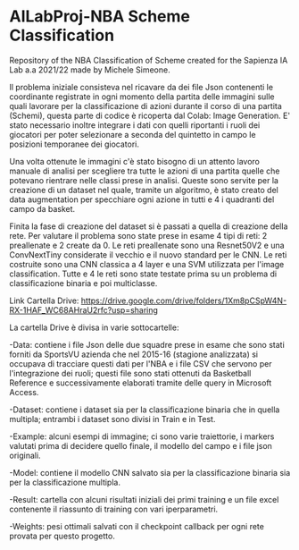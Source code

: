 # AILabProj-NBA Scheme Classification
Repository of the NBA Classification of Scheme created for the Sapienza IA Lab a.a 2021/22 made by Michele Simeone. 

Il problema iniziale consisteva nel ricavare da dei file Json contenenti le coordinante registrate in ogni momento della partita delle immagini sulle quali lavorare per la classificazione di azioni durante il corso di una partita (Schemi), questa parte di codice è ricoperta dal Colab: Image Generation. E' stato necessario inoltre integrare i dati con quelli riportanti i ruoli dei giocatori per poter selezionare a seconda del quintetto in campo le posizioni temporanee dei giocatori.

Una volta ottenute le immagini c'è stato bisogno di un attento lavoro manuale di analisi per scegliere tra tutte le azioni di una partita quelle che potevano rientrare nelle classi prese in analisi. Queste sono servite per la creazione di un dataset nel quale, tramite un algoritmo, è stato creato del data augmentation per specchiare ogni azione in tutti e 4 i quadranti del campo da basket.

Finita la fase di creazione del dataset si è passati a quella di creazione della rete. Per valutare il problema sono state prese in esame 4 tipi di reti: 2 preallenate e 2 create da 0.
Le reti preallenate sono una Resnet50V2 e una ConvNextTiny considerate il vecchio e il nuovo standard per le CNN. Le reti costruite sono una CNN classica a 4 layer e una SVM utilizzata per l'image classification. Tutte e 4 le reti sono state testate prima su un problema di classificazione binaria e poi multiclasse.




Link Cartella Drive: https://drive.google.com/drive/folders/1Xm8pCSpW4N-RX-1HAF_WC68AHraU2rfc?usp=sharing

La cartella Drive è divisa in varie sottocartelle:

-Data: contiene i file Json delle due squadre prese in esame che sono stati forniti da SportsVU azienda che nel 2015-16 (stagione analizzata) si occupava di tracciare questi dati per l'NBA e i file CSV che servono per l'integrazione dei ruoli; questi file sono stati ottenuti da Basketball Reference e successivamente elaborati tramite delle query in Microsoft Access.

-Dataset: contiene i dataset sia per la classificazione binaria che in quella multipla; entrambi i dataset sono divisi in Train e in Test.

-Example: alcuni esempi di immagine; ci sono varie traiettorie, i markers valutati prima di decidere quello finale, il modello del campo e i file json originali.

-Model: contiene il modello CNN salvato sia per la classificazione binaria sia per la classificazione multipla.

-Result: cartella con alcuni risultati iniziali dei primi training e un file excel contenente il riassunto di training con vari iperparametri.

-Weights: pesi ottimali salvati con il checkpoint callback per ogni rete provata per questo progetto.
